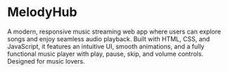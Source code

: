 # MelodyHub
A modern, responsive music streaming web app where users can explore songs and enjoy seamless audio playback. Built with HTML, CSS, and JavaScript, it features an intuitive UI, smooth animations, and a fully functional music player with play, pause, skip, and volume controls. Designed for music lovers.
